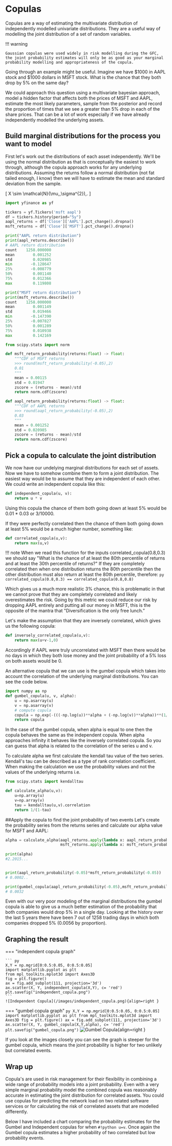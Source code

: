 # Copulas

Copulas are a way of estimating the multivariate distribution of independently modelled univariate distributions. They are a useful way of modelling the joint distribution of a set of random variables.


!!! warning

    Gaussian copulas were used widely in risk modelling during the GFC, the joint probability estimates will only be as good as your marginal probability modelling and appropriateness of the copula.


Going through an example might be useful. Imagine we have $1000 in AAPL stock and $1000 dollars in MSFT stock. What is the chance that they both drop by 5% on the same day?

We could approach this question using a multivariate bayesian approach, model a hidden factor that affects both the prices of MSFT and AAPL, estimate the most likely parameters, sample from the posterior and record the proportion of times that we see a greater than 5% drop in each of the share prices. That can be a lot of work especially if we have already independently modelled the underlying assets.

## Build marginal distributions for the process you want to model

First let's work out the distributions of each asset independently. We'll be using the normal distribution as that is conceptually the easiest to work through, although the copula approach works for any underlying distributions. Assuming the returns follow a normal distribution (not fat tailed enough, I know) then we will have to estimate the mean and standard deviation from the sample.

\[
  X \sim \mathcal{N}(\mu,\,\sigma^{2})\,.
\] 


``` py title="Get the paramters for AAPL and MSFT returns distribution"
import yfinance as yf

tickers = yf.Tickers('msft aapl')
df = tickers.history(period="5y")
aapl_returns = df['Close']['AAPL'].pct_change().dropna()
msft_returns = df['Close']['MSFT'].pct_change().dropna()

print("AAPL return distribution")
print(aapl_returns.describe())
# AAPL return distribution
count    1258.000000
mean        0.001252
std         0.020985
min        -0.128647
25%        -0.008779
50%         0.001140
75%         0.012366
max         0.119808

print("MSFT return distribution")
print(msft_returns.describe())
count    1258.000000
mean        0.001149
std         0.019466
min        -0.147390
25%        -0.007827
50%         0.001289
75%         0.010938
max         0.142169
```

``` py title="make CDF for AAPL and MSFT returns" 
from scipy.stats import norm

def msft_return_probability(returns:float) -> float:
    """CDF of MSFT returns
    >>> round(msft_return_probability(-0.05),2)
    0.01
    """
    mean = 0.00115
    std = 0.01947
    zscore = (returns - mean)/std
    return norm.cdf(zscore)

def aapl_return_probability(returns:float) -> float:
    """CDF of AAPL returns
    >>> round(aapl_return_probability(-0.05),2)
    0.03
    """
    mean = 0.001252
    std = 0.020985
    zscore = (returns - mean)/std
    return norm.cdf(zscore)

```

## Pick a copula to calculate the joint distribution

We now have our undelying marginal distributions for each set of assets. Now we have to somehow combine them to form a joint distribution. The easiest way would be to assume that they are independent of each other. We could write an independent copula like this:

``` py
def independent_copula(u, v):
    return u * v
```

Using this copula the chance of them both going down at least 5% would be 0.01 * 0.03 or 3/10000. 

If they were perfectly correlated then the chance of them both going down at least 5% would be a much higher number, something like:

``` py
def correlated_copula(u,v):
    return max(u,v)
```
!!! note
    When we read this function for the inputs correlated_copula(0.8,0.3) we should say "What is the chance of at least the 80th percentile of returns and at least the 30th percentile of returns?" If they are completely correlated then when one distribution returns the 80th percentile then the other distribution must also return at least the 80th percentile, therefore: 
    ``` py 
        correlated_copula(0.8,0.3) == correlated_copula(0.8,0.8) 
    ```


Which gives us a much more realistic 3% chance, this is problematic in that we cannot prove that they are completely correlated and likely overestimates the risk. Going by this metric we could reduce our risk by dropping AAPL entirely and putting all our money in MSFT, this is the opposite of the mantra that "Diversification is the only free lunch.”

Let's make the assumption that they are inversely correlated, which gives us the following copula:

``` py
def inversely_correlated_copula(u,v):
    return max(u+v-1,0)
```

Accordingly if AAPL were truly uncorrelated with MSFT then there would be no days in which they both lose money and the joint probability of a 5% loss on both assets would be 0.

An alternative copula that we can use is the gumbel copula which takes into account the correlation of the underlying marginal distributions. You can see the code below.

``` py
import numpy as np
def gumbel_copula(u, v, alpha):
    u = np.asarray(u)
    v = np.asarray(v)
    # compute copula
    copula = np.exp(-(((-np.log(u))**alpha + (-np.log(v))**alpha))**(1/alpha))
    return copula
```

In the case of the gumbel copula, when alpha is equal to one then the copula behaves the same as the independent copula. When alpha approaches infinity it behaves like the inversely correlated copula. So you can guess that alpha is related to the correlation of the series u and v.

To calculate alpha we first calculate the kendall tau value of the two series. Kendall's tau can be described as a type of rank correlation coefficient. When making the calculation we use the probability values and not the values of the underlying returns i.e.

``` py
from scipy.stats import kendalltau

def calculate_alpha(u,v):
    u=np.array(u)
    v=np.array(v)
    tau = kendalltau(u,v).correlation
    return 1/(1-tau)
```


##Apply the copula to find the joint probability of two events
Let's create the probability series from the returns series and calculate our alpha value for MSFT and AAPL:

``` py title="calculate the joint probabilites for different copula"
alpha = calculate_alpha(aapl_returns.apply(lambda x: aapl_return_probability(x)),
                        msft_returns.apply(lambda x: msft_return_probability(x)))
                        
print(alpha) 
#2.2015...  


print(aapl_return_probability(-0.05)*msft_return_probability(-0.05))
# 0.0002..

print(gumbel_copula(aapl_return_probability(-0.05),msft_return_probability(-0.05))
# 0.0032
```


Even with our very poor modeling of the marginal distributions the gumbel copula is able to give us a much better estimation of the probability that both companies would drop 5% in a single day. Looking at the history over the last 5 years there have been 7 out of 1258 trading days in which both companies dropped 5% (0.0056 by proportion).


## Graphing the result

=== "independent copula graph"

    ``` py
    X,Y = np.mgrid[0:0.5:0.05, 0:0.5:0.05]
    import matplotlib.pyplot as plt
    from mpl_toolkits.mplot3d import Axes3D
    fig = plt.figure()
    ax = fig.add_subplot(111, projection='3d')
    ax.scatter(X, Y, independent_copula(X,Y), c= 'red')
    plt.savefig("independent_copula.png")
    ```
    ![Independent Copula](/images/independent_copula.png){align=right }
 

=== "gumbel copula graph"
    ``` py
    X,Y = np.mgrid[0:0.5:0.05, 0:0.5:0.05]
    import matplotlib.pyplot as plt
    from mpl_toolkits.mplot3d import Axes3D
    fig = plt.figure()
    ax = fig.add_subplot(111, projection='3d')
    ax.scatter(X, Y, gumbel_copula(X,Y,alpha), c= 'red')
    plt.savefig("gumbel_copula.png")
    ```
    ![Gumbel Copula](/images/gumbel_copula.png){align=right }

If you look at the images closely you can see the graph is steeper for the gumbel copula, which means the joint probability is higher for two unlikely but correlated events.



## Wrap up

Copula's are used in risk management for their flexibility in combining a wide range of probability models into a joint probability. Even with a very simple marginal probability model the combined copula was reasonably accurate in estimating the joint distribution for correlated assets. You could use copulas for predicting the network load on two related software services or for calculating the risk of correlated assets that are modelled differently.

Below I have included a chart comparing the probability estimates for the Gumbel and Independent copulas for when `#!python u=v`. Once again the Gumbel copula estimates a higher probability of two correlated but low probability events.


<script src="https://cdnjs.cloudflare.com/ajax/libs/echarts/5.4.0/echarts.min.js"></script>

<div id="chart" style="width: 600px;height:400px;"></div>
<script type="text/javascript">
  // Initialize the echarts instance based on the prepared dom
  var myChart = echarts.init(document.getElementById('chart'));

  // Specify the configuration items and data for the chart

option = {
  title:{
    text: 'Gumbel and Independent copula',
    subtext: 'y=Copula(x,x)'
    
  },
  tooltip: {
    trigger: 'item',
    formatter: '{a} {b},{c} '
  },
  xAxis: {
    data: [0.   , 0.025, 0.05 , 0.075, 0.1  , 0.125, 0.15 , 0.175, 0.2  ,
       0.225, 0.25 , 0.275, 0.3  , 0.325, 0.35 , 0.375, 0.4  , 0.425,
       0.45 , 0.475],
    name:''
  },
  yAxis: {name: ''},
  series: [
    {
      data: [0.      , 0.000625, 0.0025  , 0.005625, 0.01    , 0.015625,
       0.0225  , 0.030625, 0.04    , 0.050625, 0.0625  , 0.075625,
       0.09    , 0.105625, 0.1225  , 0.140625, 0.16    , 0.180625,
       0.2025  , 0.225625],
      type: 'line',
      stack: 'x',
      areaStyle: {},
      name:'Independent'
    },
    {
      data: [0.        , 0.0065148 , 0.01677541, 0.02917153, 0.04319615,
       0.0585712 , 0.07511579, 0.09270087, 0.11122874, 0.13062234,
       0.150819  , 0.17176657, 0.19342082, 0.21574365, 0.23870185,
       0.26226616, 0.28641054, 0.31111165, 0.33634844, 0.36210178],
      type: 'line',
      stack: 'x',
      areaStyle: {},
      name:'Gumbel'
    }
  ]
};

  // Display the chart using the configuration items and data just specified.
  myChart.setOption(option);
</script>


